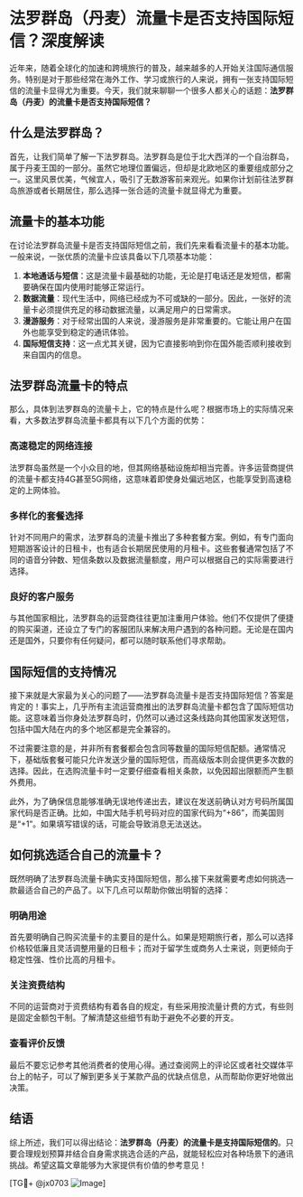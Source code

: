 # 法罗群岛（丹麦）流量卡是否支持国际短信？深度解读

近年来，随着全球化的加速和跨境旅行的普及，越来越多的人开始关注国际通信服务。特别是对于那些经常在海外工作、学习或旅行的人来说，拥有一张支持国际短信的流量卡显得尤为重要。今天，我们就来聊聊一个很多人都关心的话题：**法罗群岛（丹麦）的流量卡是否支持国际短信？**

## 什么是法罗群岛？

首先，让我们简单了解一下法罗群岛。法罗群岛是位于北大西洋的一个自治群岛，属于丹麦王国的一部分。虽然它地理位置偏远，但却是北欧地区的重要组成部分之一。这里风景优美，气候宜人，吸引了无数游客前来观光。如果你计划前往法罗群岛旅游或者长期居住，那么选择一张合适的流量卡就显得尤为重要。

## 流量卡的基本功能

在讨论法罗群岛流量卡是否支持国际短信之前，我们先来看看流量卡的基本功能。一般来说，一张优质的流量卡应该具备以下几项基本功能：

1. **本地通话与短信**：这是流量卡最基础的功能，无论是打电话还是发短信，都需要确保在国内使用时能够正常运行。
2. **数据流量**：现代生活中，网络已经成为不可或缺的一部分。因此，一张好的流量卡必须提供充足的移动数据流量，以满足用户的日常需求。
3. **漫游服务**：对于经常出国的人来说，漫游服务是非常重要的。它能让用户在国外也能享受到稳定的通讯体验。
4. **国际短信支持**：这一点尤其关键，因为它直接影响到你在国外能否顺利接收到来自国内的信息。

## 法罗群岛流量卡的特点

那么，具体到法罗群岛的流量卡上，它的特点是什么呢？根据市场上的实际情况来看，大多数法罗群岛流量卡都具有以下几个方面的优势：

### 高速稳定的网络连接

法罗群岛虽然是一个小众目的地，但其网络基础设施却相当完善。许多运营商提供的流量卡都支持4G甚至5G网络，这意味着即使身处偏远地区，也能享受到高速稳定的上网体验。

### 多样化的套餐选择

针对不同用户的需求，法罗群岛的流量卡推出了多种套餐方案。例如，有专门面向短期游客设计的日租卡，也有适合长期居民使用的月租卡。这些套餐通常包括了不同的语音分钟数、短信条数以及数据流量额度，用户可以根据自己的实际需要进行选择。

### 良好的客户服务

与其他国家相比，法罗群岛的运营商往往更加注重用户体验。他们不仅提供了便捷的购买渠道，还设立了专门的客服团队来解决用户遇到的各种问题。无论是在国内还是国外，只要你有任何疑问，都可以随时联系他们寻求帮助。

## 国际短信的支持情况

接下来就是大家最为关心的问题了——法罗群岛流量卡是否支持国际短信？答案是肯定的！事实上，几乎所有主流运营商推出的法罗群岛流量卡都包含了国际短信功能。这意味着当你身处法罗群岛时，仍然可以通过这条线路向其他国家发送短信，包括中国大陆在内的多个地区都是完全兼容的。

不过需要注意的是，并非所有套餐都会包含同等数量的国际短信配额。通常情况下，基础版套餐可能只允许发送少量的国际短信，而高级版本则会提供更多次数的选择。因此，在选购流量卡时一定要仔细查看相关条款，以免因超出限额而产生额外费用。

此外，为了确保信息能够准确无误地传递出去，建议在发送前确认对方号码所属国家代码是否正确。比如，中国大陆手机号码对应的国家代码为“+86”，而美国则是“+1”。如果填写错误的话，可能会导致消息无法送达。

## 如何挑选适合自己的流量卡？

既然明确了法罗群岛流量卡确实支持国际短信，那么接下来就需要考虑如何挑选一款最适合自己的产品了。以下几点可以帮助你做出明智的选择：

### 明确用途

首先要明确自己购买流量卡的主要目的是什么。如果是短期旅行者，那么可以选择价格较低廉且灵活调整用量的日租卡；而对于留学生或商务人士来说，则更倾向于稳定性强、性价比高的月租卡。

### 关注资费结构

不同的运营商对于资费结构有着各自的规定，有些采用按流量计费的方式，有些则是固定金额包干制。了解清楚这些细节有助于避免不必要的开支。

### 查看评价反馈

最后不要忘记参考其他消费者的使用心得。通过查阅网上的评论区或者社交媒体平台上的帖子，可以了解到更多关于某款产品的优缺点信息，从而帮助你更好地做出决策。

## 结语

综上所述，我们可以得出结论：**法罗群岛（丹麦）的流量卡是支持国际短信的**。只要合理规划预算并结合自身需求挑选合适的产品，就能轻松应对各种场景下的通讯挑战。希望这篇文章能够为大家提供有价值的参考意见！

[TG💪+ @jx0703 ![Image](https://github.com/user-attachments/assets/dbca1d08-cadb-493c-b0ec-ad6f7a83f270)]